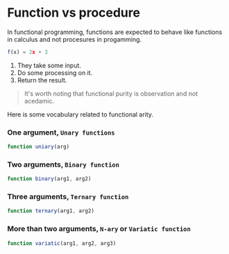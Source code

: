# Function vs procedure


In functional programming, functions are expected to behave like functions in calculus and not procesures in progamming. 

```js
f(x) = 2x + 3
```
1. They take some input. 
1. Do some processing on it. 
1. Return the result. 

> It's worth noting that functional purity is observation and not acedamic. 

Here is some vocabulary related to functional arity. 

### One argument, `Unary functions`

```js
function uniary(arg)
```
### Two arguments, `Binary function`

```js
function binary(arg1, arg2)
```

### Three arguments, `Ternary function`

```js
function ternary(arg1, arg2)
```

### More than two arguments, `N-ary` or `Variatic function`

```js
function variatic(arg1, arg2, arg3)
```
